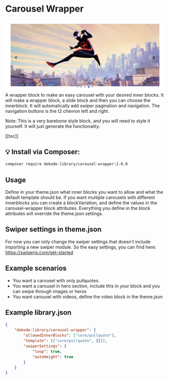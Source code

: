 # Carousel Wrapper

![Screenshot](./screenshot.png)
A wrapper block to make an easy carousel with your desired inner blocks. It will make a wrapper block, a slide block and
then you can choose the innerblock. It will automatically add swiper pagination and navigation.
The navigation buttons is the t2 chevron left and right.

Note: This is a very barebone style block, and you will need to style it yourself. It will just generate the functionality.

[[toc]]

## 💡 Install via Composer:
```bash
composer require dekode-library/carousel-wrapper:2.0.0
```

## Usage
Define in your theme.json what inner blocks you want to allow and what the default template should be.
If you want multiple carousels with different innerblocks you can create a blockVariation, and define the values in 
the carousel-wrapper block attributes. Everything you define in the block attributes will override the theme.json settings.

## Swiper settings in theme.json
For now you can only change the swiper settings that doesn't include importing a new swiper module. So the easy settings,
you can find here: https://swiperjs.com/get-started

## Example scenarios
- You want a carousel with only pullquotes.
- You want a carousel in hero section, include this in your block and you can swipe through images or heros
- You want carousel with videos, define the video block in the theme.json

## Example library.json
```json
{
    "dekode-library/carousel-wrapper": {
        "allowedInnerBlocks": ["core/pullquote"],
        "template": [["core/pullquote", {}]],
        "swiperSettings": {
            "loop": true, 
            "autoHeight": true
        }
    }
}

```